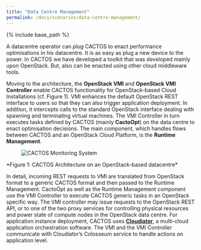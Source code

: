 ```yaml
---
title: "Data Centre Management"
permalink: /docs/scenarios/data-centre-management/
---
```


{% include base_path %}


A datacentre operator can *plug* CACTOS to enact performance optimisations in his datacentre. It is as easy as plug a new device to the power.
In CACTOS we have developed a toolkit that was developed mainly upon OpenStack. But, also can be enacted using other cloud middleware tools.

Moving to the architecture, the **OpenStack VMI** and **OpenStack VMI Controller** enable CACTOS functionality for OpenStack-based Cloud Installations (cf. Figure 1). 
 VMI enhances the default OpenStack REST interface to users so that they can also trigger application deployment. In addition, it intercepts 
 calls to the standard OpenStack interface dealing with spawning and terminating virtual machines. The VMI Controller in turn executes tasks 
 defined by CACTOS (mainly **CactoOpt**) on the data centre to enact optimisation decisions. The main component, which handles flows between CACTOS 
 and an OpenStack Cloud Platform, is the **Runtime Management**.
 
 <figure>
  <img src="{{ base_path }}/assets/images/vmi_openstack.png" alt="CACTOS Monitoring System">
</figure>
*Figure 1: CACTOS Architecture on an OpenStack-based datacentre*
 
 In detail, incoming REST requests to VMI are translated from OpenStack format to a generic CACTOS format and then passed to the Runtime Management. 
 CactoOpt as well as the Runtime Management component use the VMI Controller to execute CACTOS generic tasks in an OpenStack specific way. The VMI 
 controller may issue requests to the OpenStack REST API, or to one of the two proxy services for controlling physical resources and power state of 
 compute nodes in the OpenStack data centre. For application instance deployment, CACTOS uses **[Cloudiator](https://cloudiator.github.io/)**, a multi-cloud application orchestration software. 
 The VMI and the VMI Controller communicate with Cloudiator’s Colosseum service to handle actions on application level.
